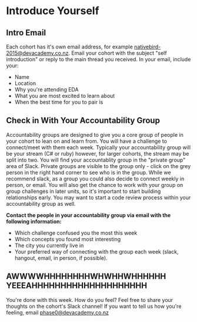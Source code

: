 # Introduce Yourself

## Intro Email 
Each cohort has it's own email address, for example nativebird-2015@devacademy.co.nz. Email your cohort with the subject "self introduction" or reply to the main thread you received. In your email, include your:
- Name
- Location
- Why you're attending EDA
- What you are most excited to learn about
- When the best time for you to pair is

## Check in With Your Accountability Group
Accountability groups are designed to give you a core group of people in your cohort to lean on and learn from. You will have a challenge to connect/meet with them each week. Typically your accountability group will be your stream (C# or ruby) however, for larger cohorts, the stream may be split into two. You will find your accountablity group in the "private group" area of Slack. Private groups are visible to the group only - click on the grey person in the right hand corner to see who is in the group. While we recommend slack, as a group you could also decide to connect weekly in person, or email. You will also get the chance to work with your group on group challenges in later units, so it's important to start building relationships early. You may want to start a code review process within your accountability group as well.  
  
**Contact the people in your accountability group via email with the following information:**

- Which challenge confused you the most this week
- Which concepts you found most interesting
- The city you currently live in
- Your preferred way of connecting with the group each week (slack, hangout, email, in person, if possible).

## AWWWWHHHHHHHHWHWHHWHHHHHH YEEEAHHHHHHHHHHHHHHHHHHHH
You're done with this week. How do you feel? Feel free to share your thoughts on the cohort's Slack channel! If you want to tell us how you're feeling, email phase0@devacademy.co.nz
